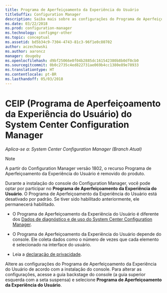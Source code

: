 ```yaml
---
title: Programa de Aperfeiçoamento da Experiência do Usuário
titleSuffix: Configuration Manager
description: Saiba mais sobre as configurações do Programa de Aperfeiçoamento da Experiência do Usuário
ms.date: 03/22/2018
ms.prod: configuration-manager
ms.technology: configmgr-other
ms.topic: conceptual
ms.assetid: bd5b34c9-7304-4743-81c3-96f1e0c80702
author: aczechowski
ms.author: aaroncz
manager: dougeby
ms.openlocfilehash: d9bf25066e0f04b2885dc161542380b8b0df0cb0
ms.sourcegitcommit: 0b0c2735c4ed822731ae069b4cc1380e89e78933
ms.translationtype: HT
ms.contentlocale: pt-BR
ms.lasthandoff: 05/03/2018
---
```

# <a name="customer-experience-improvement-program-ceip-for-system-center-configuration-manager"></a>CEIP (Programa de Aperfeiçoamento da Experiência do Usuário) do System Center Configuration Manager

*Aplica-se a: System Center Configuration Manager (Branch Atual)*

> [!Note]  
> A partir do Configuration Manager versão 1802, o recurso Programa de Aperfeiçoamento da Experiência do Usuário é removido do produto.

Durante a instalação do console do Configuration Manager, você pode optar por participar no **Programa de Aperfeiçoamento da Experiência do Usuário**. O Programa de Aperfeiçoamento da Experiência do Usuário está desativado por padrão. Se tiver sido habilitado anteriormente, ele permanecerá habilitado.  

-   O Programa de Aperfeiçoamento da Experiência do Usuário é diferente dos [Dados de diagnóstico e de uso do System Center Configuration Manager](../../../core/plan-design/diagnostics/diagnostics-and-usage-data.md).  

-   O Programa de Aperfeiçoamento da Experiência do Usuário depende do console. Ele coleta dados como o número de vezes que cada elemento é selecionado na interface do usuário.  

-   Leia a [declaração de privacidade](https://privacy.microsoft.com/privacystatement).  

Altere as configurações do Programa de Aperfeiçoamento da Experiência do Usuário de acordo com a instalação do console. Para alterar as configurações, acesse a guia backstage do console (a guia superior esquerda com a seta suspensa) e selecione **Programa de Aperfeiçoamento da Experiência do Usuário**.  
